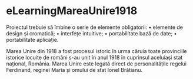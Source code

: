 # eLearningMareaUnire1918

Proiectul trebuie să îmbine o serie de elemente obligatorii:
• elemente de design și cromatică;
• interfețe intuitive;
• portabilitate bază de date;
• portabilitate aplicație.

Marea Unire din 1918 a fost procesul istoric în urma căruia toate provinciile istorice locuite de români s-au unit în anul 1918 în cuprinsul aceluiași stat național, România. Marea Unire este legată direct de personalitățile regelui Ferdinand, reginei Maria și omului de stat Ionel Brătianu.
